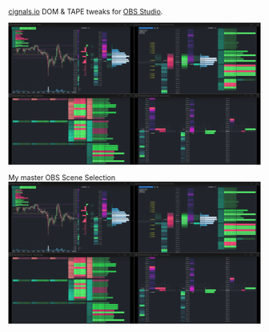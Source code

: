 [cignals.io](https://cignals.io/) DOM & TAPE tweaks for [OBS Studio](https://obsproject.com/).

![Screenshot-1](/media/cignals-OBS-tweaks.png)

My master OBS Scene Selection ![cignals-master](/media/cignals-OBS-tweaks.png)





